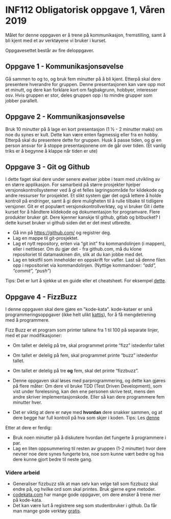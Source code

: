 # INF112 Obligatorisk oppgave 1, Våren 2019

Målet for denne oppgaven er å trene på kommunikasjon, fremstilling, samt å bli kjent med et av verktøyene vi bruker i kurset.

Oppgavesettet består av fire deloppgaver.

## Oppgave 1 - Kommunikasjonsøvelse

Gå sammen to og to, og bruk fem minutter på å bli kjent. Etterpå skal dere presentere hverandre for gruppen. Denne presentasjonen kan vare opp mot et minutt, og dere kan forklare kort om fagbakgrunn, hobbyer, interesser osv. Hvis gruppen er stor, deles gruppen opp i to mindre grupper som jobber parallelt.

## Oppgave 2 - Kommunikasjonsøvelse

Bruk 10 minutter på å lage en kort presentasjon (1 ½ - 2  minutter maks)  om noe du synes er kult. Dette kan være enten fagmessig eller fra en hobby. Etterpå skal du presentere dette for gruppen. Husk å passe tiden, og gi en person ansvar for å stoppe presentasjonene om de går over tiden. (Et vanlig triks er å begynne å klappe når tiden er ute)

## Oppgave 3 - Git og Github

I dette faget skal dere under senere øvelser jobbe i team med utvikling av en større applikasjon. For samarbeid på større prosjekter hjelper versjonskontrollsystemer ved å gi et felles lagringsområde for kildekode og andre ressurser for prosjektet. Et slikt system gjør det også lettere å holde kontroll på endringer, samt å gi dere muligheten til å rulle tilbake til tidligere versjoner. Git er et populært versjonskontrollverktøy, og vi bruker Git i dette kurset for å håndtere kildekode og dokumentasjon for programvare. Flere produkter bruker git. Dere kjenner kanskje til github, gitlab og bitbucket? I dette kurset bruker vi github siden det er det mest utbredte.

- Gå inn på https://github.com/ og registrer deg.
- Lag en mappe til git-prosjektet.
- Lag et nytt repository, enten via “git init” fra kommandolinjen (i mappen), eller i nettleser. Om du gjør det - fra github.com, må du klone repositoriet til datamaskinen din, slik at du kan jobbe med det.
- Lag en tekstfil som inneholder en oppskrift for vafler. Last så denne filen opp i repositoriet via kommandolinjen. (Nyttige kommandoer: *“add”, “commit”, “push”*)

Tips: Det er lurt å sjekke ut en guide eller et cheatsheet. For eksempel [dette](https://medium.com/@nendhruv/essential-git-commands-every-developer-should-know-1249d4d597b5).

## Oppgave 4 - FizzBuzz

I denne oppgaven skal dere gjøre en "kode-kata". kode-kataer er små programmeringsoppgaver (ikke helt ulikt [kattis](https://www.kattis.com/)), for å få mengdetrening med å programmere.

Fizz Buzz er et program som printer tallene fra 1 til 100 på separate linjer, med et par modifikasjoner:

- Om tallet er delelig på tre, skal programmet printe “fizz” istedenfor tallet
- Om tallet er delelig på fem, skal programmet printe “buzz” istedenfor tallet.
- Om tallet er delelig på tre **og** fem, skal det printe “fizzbuzz”.

- Denne oppgaven skal løses med parprogrammering, og dette kan gjøres på flere måter: Om dere vil bruke TDD (Test Driven Development), som vist under forelesning, kan den ene personen skrive test, mens den andre skriver implementasjonskode. Eller så kan dere programmere fem minutter hver.
- Det er viktig at dere er nøye med **hvordan** dere snakker sammen, og at dere begge har full kontroll på hva som skjer i koden. Tips: Les [denne](https://medium.com/@weblab_tech/pair-programming-guide-a76ca43ff389)

Etter at dere er ferdig:

- Bruk noen minutter på å diskutere hvordan det fungerte å programmere i par. 
- Lag en liten oppsummering til resten av gruppen (1-2 minutter) hvor dere nevner noe dere synes fungerte bra, noe som kunne vært bedre og hva dere kunne gjort bedre til neste gang. 

### Videre arbeid

- Generaliser fizzbuzz slik at man selv kan velge tall som fizzbuzz skal endre på, og hvilke ord som skal printes. Bruk gjerne egne metoder.
- [codekata.com](http://codekata.com/) har mange gode oppgaver, om dere ønsker å trene mer på kode-kata.
- Det kan være lurt å registrere seg som studentbruker i github. Da får man mange gode verktøy [gratis](https://education.github.com/pack).